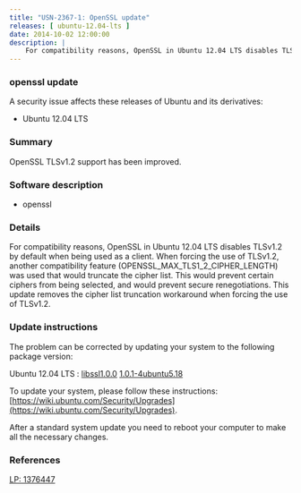 ```yaml
---
title: "USN-2367-1: OpenSSL update"
releases: [ ubuntu-12.04-lts ]
date: 2014-10-02 12:00:00
description: |
    For compatibility reasons, OpenSSL in Ubuntu 12.04 LTS disables TLSv1.2 by default when being used as a client. When forcing the use of TLSv1.2, another compatibility feature (OPENSSL_MAX_TLS1_2_CIPHER_LENGTH) was used that would truncate the cipher list. This would prevent certain ciphers from being selected, and would prevent secure renegotiations. This update removes the cipher list truncation workaround when forcing the use of TLSv1.2. 
--- 
```

 
### openssl update

A security issue affects these releases of Ubuntu and its derivatives:

* Ubuntu 12.04 LTS

### Summary

OpenSSL TLSv1.2 support has been improved. 

### Software description

* openssl 

### Details

For compatibility reasons, OpenSSL in Ubuntu 12.04 LTS disables TLSv1.2 by default when being used as a client. When forcing the use of TLSv1.2, another compatibility feature (OPENSSL_MAX_TLS1_2_CIPHER_LENGTH) was used that would truncate the cipher list. This would prevent certain ciphers from being selected, and would prevent secure renegotiations. This update removes the cipher list truncation workaround when forcing the use of TLSv1.2. 

### Update instructions

The problem can be corrected by updating your system to the following package version:

Ubuntu 12.04 LTS
 : [libssl1.0.0](https://launchpad.net/ubuntu/+source/openssl) <span> [1.0.1-4ubuntu5.18](https://launchpad.net/ubuntu/+source/openssl/1.0.1-4ubuntu5.18) </span> 

To update your system, please follow these instructions: [https://wiki.ubuntu.com/Security/Upgrades](https://wiki.ubuntu.com/Security/Upgrades).

After a standard system update you need to reboot your computer to make all the necessary changes. 

### References

 [LP: 1376447](https://launchpad.net/bugs/1376447)
 
